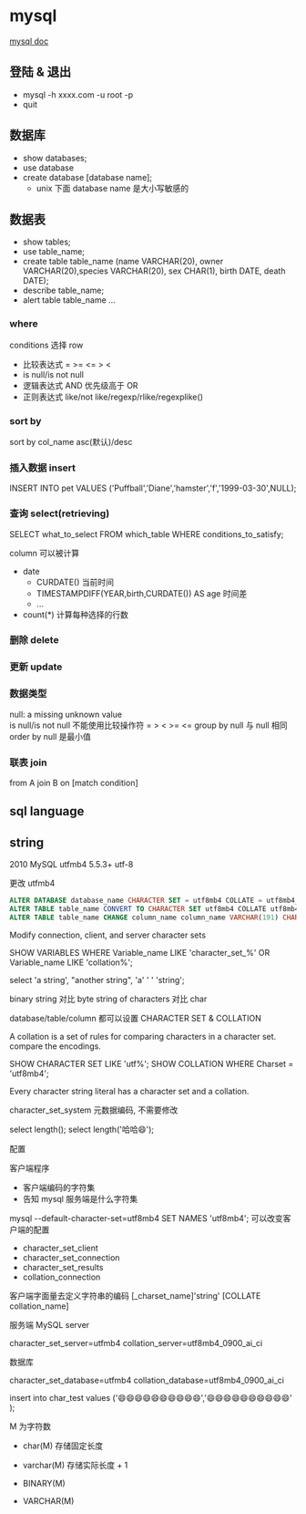 # mysql

[mysql doc](https://docs.oracle.com/en-us/iaas/mysql-database/doc/getting-started.html)

## 登陆 & 退出

- mysql -h xxxx.com -u root -p
- quit 

## 数据库

- show databases;
- use database
- create database [database name];
  - unix 下面 database name 是大小写敏感的

## 数据表

- show tables;
- use table_name;
- create table table_name (name VARCHAR(20), owner VARCHAR(20),species VARCHAR(20), sex CHAR(1), birth DATE, death DATE);
- describe table_name; 
- alert table table_name ...

### where

conditions 选择 row

- 比较表达式 = >= <= > <
- is null/is not null
- 逻辑表达式 AND 优先级高于 OR 
- 正则表达式 like/not like/regexp/rlike/regexplike()

### sort by

sort by col_name asc(默认)/desc

### 插入数据 insert

INSERT INTO pet VALUES ('Puffball','Diane','hamster','f','1999-03-30',NULL);

### 查询 select(retrieving)

SELECT what_to_select FROM which_table WHERE conditions_to_satisfy;


column 可以被计算

- date
  - CURDATE() 当前时间
  - TIMESTAMPDIFF(YEAR,birth,CURDATE()) AS age 时间差
  - ...
- count(*) 计算每种选择的行数

### 删除 delete

### 更新 update


### 数据类型

null: a missing unknown value  
is null/is not null 不能使用比较操作符 = > < >= <=
group by null 与 null 相同
order by null 是最小值

### 联表 join

from A join B on [match condition]

## sql language


## string

2010 MySQL utfmb4
5.5.3+
utf-8

更改 utfmb4

```sql
ALTER DATABASE database_name CHARACTER SET = utf8mb4 COLLATE = utf8mb4_unicode_ci;
ALTER TABLE table_name CONVERT TO CHARACTER SET utf8mb4 COLLATE utf8mb4_unicode_ci;
ALTER TABLE table_name CHANGE column_name column_name VARCHAR(191) CHARACTER SET utf8mb4 COLLATE utf8mb4_unicode_ci;
```

Modify connection, client, and server character sets

SHOW VARIABLES WHERE Variable_name LIKE 'character\_set\_%' OR Variable_name LIKE 'collation%';


select 'a string', "another string", 'a' ' ' 'string';

binary string 对比 byte
string of characters 对比 char

database/table/column 都可以设置 CHARACTER SET & COLLATION

 A collation is a set of rules for comparing characters in a character set.
 compare the encodings.

SHOW CHARACTER SET LIKE 'utf%';
SHOW COLLATION WHERE Charset = 'utf8mb4';

Every character string literal has a character set and a collation.


character_set_system 元数据编码, 不需要修改


select length();
select length('哈哈😄');

配置

客户端程序

- 客户端编码的字符集
- 告知 mysql 服务端是什么字符集

mysql --default-character-set=utf8mb4
SET NAMES 'utf8mb4'; 可以改变客户端的配置

- character_set_client
- character_set_connection
- character_set_results
- collation_connection 

客户端字面量去定义字符串的编码 [_charset_name]'string' [COLLATE collation_name]




服务端 MySQL server

character_set_server=utfmb4
collation_server=utf8mb4_0900_ai_ci

数据库

character_set_database=utfmb4
collation_database=utf8mb4_0900_ai_ci

insert into char_test values ('😄😄😄😄😄😄😄😄😄😄','😄😄😄😄😄😄😄😄😄😄' );



M 为字符数

- char(M) 存储固定长度
- varchar(M) 存储实际长度 + 1


- BINARY(M)
- VARCHAR(M)


